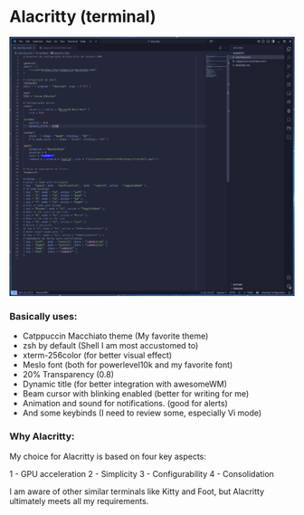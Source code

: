 # Alacritty (terminal)

![alacritty](https://github.com/jKy0n/TheseusMachine-dotfiles/blob/6fd5f60f315a4df7cd69adc1c2d5045c1dde4249/Pictures/TheseusMachine-dotfiles-media/alacritty_-_2025-09-28.png)


### Basically uses:

- Catppuccin Macchiato theme (My favorite theme)
- zsh by default (Shell I am most accustomed to)
- xterm-256color (for better visual effect)
- Meslo font (both for powerlevel10k and my favorite font)
- 20% Transparency (0.8)
- Dynamic title (for better integration with awesomeWM)
- Beam cursor with blinking enabled (better for writing for me)
- Animation and sound for notifications. (good for alerts)
- And some keybinds (I need to review some, especially Vi mode)

### Why Alacritty:

My choice for Alacritty is based on four key aspects:

1 - GPU acceleration
2 - Simplicity
3 - Configurability
4 - Consolidation

I am aware of other similar terminals like Kitty and Foot, but Alacritty ultimately meets all my requirements.